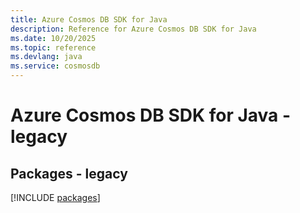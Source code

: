 ```yaml
---
title: Azure Cosmos DB SDK for Java
description: Reference for Azure Cosmos DB SDK for Java
ms.date: 10/20/2025
ms.topic: reference
ms.devlang: java
ms.service: cosmosdb
---
```

# Azure Cosmos DB SDK for Java - legacy
## Packages - legacy
[!INCLUDE [packages](cosmos-db-index.md)]